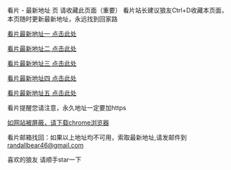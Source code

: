 看片 - 最新地址 页
请收藏此页面（重要） 看片站长建议狼友Ctrl+D收藏本页面，本页随时更新最新地址，永远找到回家路

[看片最新地址一 点击此处](https://69961xl.com)

[看片最新地址二 点击此处](https://69969aa.com)

[看片最新地址三 点击此处](https://69964ud.com)

[看片最新地址四 点击此处](https://69965qe.com)

[看片最新地址五 点击此处](https://69960rs.com)

看片提醒您请注意，永久地址一定要加https

[如网站被屏蔽，请下载chrome浏览器](https://8xe23.com/chrome_93.0.4577.82.apk)

看片邮箱找回：如果以上地址均不可用，索取最新地址,请发邮件到 [randallbear46@gmail.com](mailto:randallbear46@gmail.com)

喜欢的狼友 请顺手star一下
